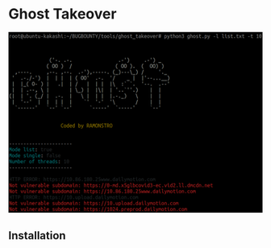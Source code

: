 # Ghost Takeover

<div align="center">
  <img src="/assets/img/banner.png" width="700px" />
</div>

## Installation
